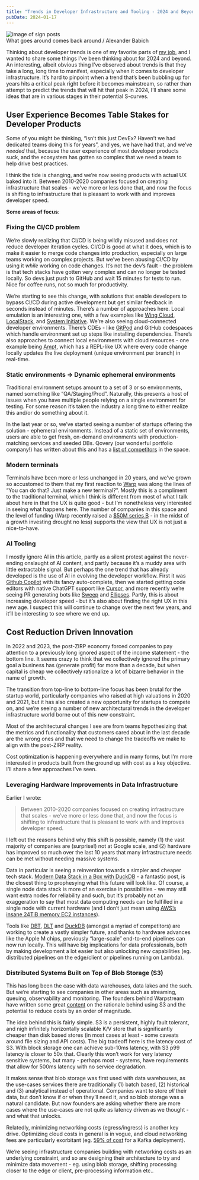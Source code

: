 ```yaml
---
title: "Trends in Developer Infrastructure and Tooling - 2024 and Beyond"
pubDate: 2024-01-17
---
```

<div class="flex flex-col items-center mb-3">
  <img src="/post-images/light-evolution.png" alt="image of sign posts" class="w-full"/>
  <div class="text-center font-barlow font-light text-sm italic">
    What goes around comes back around / Alexander Babich
  </div>
</div>

Thinking about developer trends is one of my favorite parts of [my job](https://www.irregular.vc/team), and I wanted to share some things I’ve been thinking about for 2024 and beyond. An interesting, albeit obvious thing I’ve observed about trends is that they take a long, long time to manifest, especially when it comes to developer infrastructure. It’s hard to pinpoint when a trend that’s been bubbling up for years hits a critical peak right before it becomes mainstream, so rather than attempt to predict the trends that will hit that peak in 2024, I’ll share some ideas that are in various stages in their potential S-curves.

## User Experience Becomes Table Stakes for Developer Products

Some of you might be thinking, “isn’t this just DevEx? Haven’t we had dedicated teams doing this for years”, and yes, we have had that, and we’ve _needed_ that, because the user experience of most developer products suck, and the ecosystem has gotten so complex that we need a team to help drive best practices.

I think the tide is changing, and we’re now seeing products with actual UX baked into it. Between 2010-2020 companies focused on creating infrastructure that scales - we’ve more or less done that, and now the focus is shifting to infrastructure that is pleasant to work with and improves developer speed.

**Some areas of focus**:

### Fixing the CI/CD problem

We’re slowly realizing that CI/CD is being wildly misused and does not reduce developer iteration cycles. CI/CD is good at what it does, which is to make it easier to merge code changes into production, especially on large teams working on complex projects. But we’ve been abusing CI/CD by using it _while_ working on code changes. It’s not the dev’s fault - the problem is that tech stacks have gotten very complex and can no longer be tested locally. So devs just push to GitHub and wait 15 minutes for tests to run. Nice for coffee runs, not so much for productivity.

We’re starting to see this change, with solutions that enable developers to bypass CI/CD during active development but get similar feedback in seconds instead of minutes. There’s a number of approaches here. Local emulation is an interesting one, with a few examples like [Wing Cloud](https://www.wing.cloud/), [LocalStack](https://www.localstack.cloud/), and [System Initiative](https://www.systeminit.com/). We’re also seeing cloud-connected developer environments. There’s CDEs - like [GitPod](https://www.gitpod.io/) and GitHub codespaces which handle environment set up steps like installing dependencies. There’s also approaches to connect local environments with cloud resources - one example being [Ampt](https://getampt.com/), which has a REPL-like UX where every code change locally updates the live deployment (unique environment per branch) in real-time.

### Static environments -> Dynamic ephemeral environments

Traditional environment setups amount to a set of 3 or so environments, named something like “QA/Staging/Prod”. Naturally, this presents a host of issues when you have multiple people relying on a single environment for testing. For some reason it’s taken the industry a long time to either realize this and/or do something about it.

In the last year or so, we’ve started seeing a number of startups offering the solution - ephemeral environments. Instead of a static set of environments, users are able to get fresh, on-demand environments with production-matching services and seeded DBs. Qovery (our wonderful portfolio company!) has written about this and has a [list of competitors](https://www.qovery.com/blog/top-10-ephemeral-environments-solutions/) in the space.

### Modern terminals

Terminals have been more or less unchanged in 20 years, and we’ve grown so accustomed to them that my first reaction to [Warp](https://www.warp.dev/) was along the lines of “You can do that? Just make a new terminal?”. Mostly this is a compliment to the traditional terminal, which I think is different from most of what I talk about here in that the UX is quite good - but I’m nonetheless very interested in seeing what happens here. The number of companies in this space and the level of funding (Warp recently raised a [$50M series B](https://www.finsmes.com/2023/06/warp-raises-50m-series-b-funding-round.html) - in the midst of a growth investing drought no less) supports the view that UX is not just a nice-to-have.

### AI Tooling

I mostly ignore AI in this article, partly as a silent protest against the never-ending onslaught of AI content, and partly because it’s a muddy area with little extractable signal. But perhaps the one trend that has already developed is the use of AI in evolving the developer workflow. First it was [Github Copilot](https://github.com/features/copilot) with its fancy auto-complete, then we started getting code editors with native ChatGPT support like [Cursor](https://cursor.sh/), and more recently we’re seeing PR generating bots like [Sweep](https://sweep.dev/) and [Ellipses](https://www.ellipsis.dev/). Partly, this is about increasing developer speed - but it’s also about finding the right UX in this new age. I suspect this will continue to change over the next few years, and it’ll be interesting to see where we end up.

## Cost Reduction Driven Innovation

In 2022 and 2023, the post-ZIRP economy forced companies to pay attention to a previously long ignored aspect of the income statement - the bottom line. It seems crazy to think that we collectively ignored the primary goal a business has (generate profit) for more than a decade, but when capital is cheap we collectively rationalize a lot of bizarre behavior in the name of growth.

The transition from top-line to bottom-line focus has been brutal for the startup world, particularly companies who raised at high valuations in 2020 and 2021, but it has also created a new opportunity for startups to compete on, and we’re seeing a number of new architectural trends in the developer infrastructure world borne out of this new constraint.

Most of the architectural changes I see are from teams hypothesizing that the metrics and functionality that customers cared about in the last decade are the wrong ones and that we need to change the tradeoffs we make to align with the post-ZIRP reality.

Cost optimization is happening everywhere and in many forms, but I’m more interested in products built from the ground up with cost as a key objective. I’ll share a few approaches I’ve seen.

### Leveraging Hardware Improvements in Data Infrastructure

Earlier I wrote:

> Between 2010-2020 companies focused on creating infrastructure that scales - we’ve more or less done that, and now the focus is shifting to infrastructure that is pleasant to work with and improves developer speed.

I left out the reasons behind why this shift is possible, namely (1) the vast majority of companies are (surprise!) not at Google scale, and (2) hardware has improved so much over the last 10 years that many infrastructure needs can be met without needing massive systems.

Data in particular is seeing a reinvention towards a simpler and cheaper tech stack. [Modern Data Stack in a Box with DuckDB](https://duckdb.org/2022/10/12/modern-data-stack-in-a-box.html) - a fantastic post, is the closest thing to prophesying what this future will look like. Of course, a single node data stack is more of an exercise in possibilities - we may still want extra nodes for reliability and such, but it’s probably not an exaggeration to say that most data computing needs can be fulfilled in a single node with current hardware (and I don’t just mean using [AWS’s insane 24TiB memory EC2 instances](https://aws.amazon.com/ec2/instance-types/high-memory/)).

Tools like [DBT](https://www.getdbt.com/), [DLT](https://dlthub.com/) and [DuckDB](https://duckdb.org/) (amongst a myriad of competitors) are working to create a vastly simpler future, and thanks to hardware advances like the Apple M chips, previously “large-scale” end-to-end pipelines can now run locally. This will have big implications for data professionals, both by making development a lot easier but also unlocking new capabilities (eg. distributed pipelines on the edge/client or pipelines running on Lambda).

### Distributed Systems Built on Top of Blob Storage (S3)

This has long been the case with data warehouses, data lakes and the such. But we’re starting to see companies in other areas such as streaming, queuing, observability and monitoring. The founders behind Warpstream have written some great [content](https://www.warpstream.com/blog/kafka-is-dead-long-live-kafka) on the rationale behind using S3 and the potential to reduce costs by an order of magnitude.

The idea behind this is fairly simple. S3 is a persistent, highly fault tolerant, and nigh infinitely horizontally scalable K/V store that is significantly cheaper than disk based stores (in most cases at least - some caveats around file sizing and API costs). The big tradeoff here is the latency cost of S3. With block storage one can achieve sub-10ms latency, with S3 p99 latency is closer to 50x that. Clearly this won’t work for very latency sensitive systems, but many - perhaps most - systems, have requirements that allow for 500ms latency with no service degradation.

It makes sense that blob storage was first used with data warehouses, as the use-cases services there are traditionally (1) batch based, (2) historical and (3) analytical instead of operational. Companies want to store _all_ their data, but don’t know if or when they’ll need it, and so blob storage was a natural candidate. But now founders are asking whether there are more cases where the use-cases are not quite as latency driven as we thought - and what that unlocks.

Relatedly, minimizing networking costs (egress/ingress) is another key drive. Optimizing cloud costs in general is in vogue, and cloud networking fees are particularly exorbitant (eg. [59% of cost](https://www.confluent.io/blog/understanding-and-optimizing-your-kafka-costs-part-1-infrastructure/#base-workload) for a Kafka deployment).

We’re seeing infrastructure companies building with networking costs as an underlying constraint, and so are designing their architecture to try and minimize data movement - eg. using blob storage, shifting processing closer to the edge or client, pre-processing information etc..

